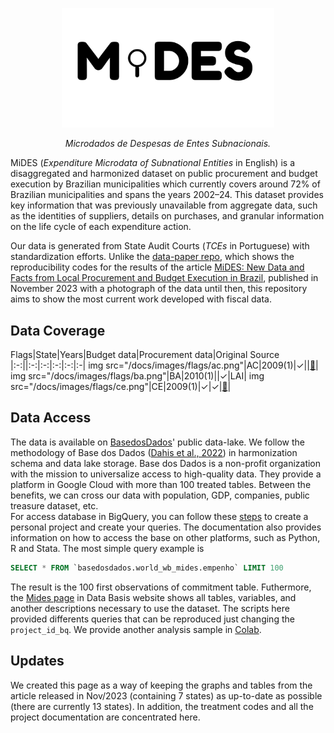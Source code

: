 <!-- Header -->
<p align="center">
  <a href="https://basedosdados.org">
    <img src="docs/images/logo1_mides_black.png" width="340" alt="MiDES">
  </a>
</p>


<p align="center">
    <em>Microdados de Despesas de Entes Subnacionais.</em>
</p>

MiDES (_Expenditure Microdata of Subnational Entities_ in English) is a disaggregated and harmonized dataset on public procurement and budget execution by Brazilian municipalities which currently covers around 72% of Brazilian municipalities and spans the years 2002–24. This dataset provides key information that was previously unavailable from aggregate data, such as the identities of suppliers, details on purchases, and granular information on the life cycle of each expenditure action.

Our data is generated from State Audit Courts (_TCEs_ in Portuguese) with standardization efforts. Unlike the [data-paper repo](https://github.com/municipal-budget-execution/data-paper), which shows the reproducibility codes for the results of the article [MiDES: New Data and Facts from Local Procurement and Budget Execution in Brazil](https://elibrary.worldbank.org/doi/abs/10.1596/1813-9450-10598), published in November 2023 with a photograph of the data until then, this repository aims to show the most current work developed with fiscal data.

## Data Coverage
Flags|State|Years|Budget data|Procurement data|Original Source
|:-:||:-:|:-:|:-:|:-:|:-|
img src="/docs/images/flags/ac.png"|AC|2009(1)|✓||[:link:](https://www.transparencia.df.gov.br/#/downloads#des)|
img src="/docs/images/flags/ba.png"|BA|2010(1)||✓|LAI|
img src="/docs/images/flags/ce.png"|CE|2009(1)|✓|✓|[:link:](https://api.tce.ce.gov.br/)|


<!-- 
BA   |2010(1)||✓|LAI|
DF   |2009(1)|✓||https://www.transparencia.df.gov.br/#/downloads#des|
ES   |2018(1)|✓||LAI|
CE   |2009(1)|✓|✓|https://api.tce.ce.gov.br/|
GO   |2019(1)|✓||https://www.tcmgo.tc.br/pentaho/api/repos/cidadao/app/index.html|
MG   |2014(1)|✓|✓|https://dadosabertos.tce.mg.gov.br/|
PB   |2003(1)|✓|✓|https://dados.tce.pb.gov.br|
PE   |2013(1)|✓|✓|https://sistemas.tce.pe.gov.br/DadosAbertos/Exemplo!listar|
PR   |2013(1)|✓|✓|https://servicos.tce.pr.gov.br/TCEPR/Tribunal/Relacon/Dados/DadosConsulta/Consolidado|
RJ   |2002(1)|✓||https://tce.rj.gov.br/auditormunicipio/Default.aspx|
RN   |2016(1)|✓||https://apidadosabertos.tce.rn.gov.br/swagger/ui/index#/|
RO   |2019(1)2020 |✓||https://transparencia.tce.ro.gov.br/transparenciatce/Remessa/Pesquisar|
RS   |2010(1)|✓|✓|https://dados.tce.rs.gov.br|
SC   |2015(1)|✓|✓|https://servicos.tce.sc.gov.br/farol_externo/index.html|
SP   |2008(1)|✓||https://transparencia.tce.sp.gov.br/conjunto-de-dados|
TO   |2013(1)|✓|✓|https://portaldocidadao.tce.to.gov.br/estadomunicipios/index| -->

## Data Access
The data is available on [BasedosDados](https://basedosdados.org/dataset/d3874769-bcbd-4ece-a38a-157ba1021514?table=14c5d05b-9830-4710-b7ac-7e0ca1bf9d8b)' public data-lake. We follow the methodology of Base dos Dados ([Dahis et al., 2022](https://osf.io/preprints/socarxiv/r76yg)) in harmonization schema and data lake storage. Base dos Dados is a non-profit organization with the mission to universalize access to high-quality data. They provide a platform in Google Cloud with more than 100 treated tables. Between the benefits, we can cross our data with population, GDP, companies, public treasure dataset, etc.  
For access database in BigQuery, you can follow these [steps](https://basedosdados.github.io/mais/access_data_bq/) to create a personal project and create your queries. The documentation also provides information on how to access the base on other platforms, such as Python, R and Stata. The most simple query example is

```sql
SELECT * FROM `basedosdados.world_wb_mides.empenho` LIMIT 100
```

The result is the 100 first observations of commitment table. Futhermore, the [Mides page](https://basedosdados.org/dataset/d3874769-bcbd-4ece-a38a-157ba1021514?table=14c5d05b-9830-4710-b7ac-7e0ca1bf9d8b#:~:text=o%20c%C3%B3digo%20abaixo%2C-,clique%20aqui,-para%20ir%20ao) in Data Basis website shows all tables, variables, and another descriptions necessary to use the dataset.  The scripts here provided differents queries that can be reproduced just changing the `project_id_bq`. We provide another analysis sample in [Colab](https://colab.research.google.com/drive/1DrYpLhaR4zueA6nxQyxqxQGZhMKQYIrp#scrollTo=lOpvFr42BvN7). 

## Updates
We created this page as a way of keeping the graphs and tables from the article released in Nov/2023 (containing 7 states) as up-to-date as possible (there are currently 13 states). In addition, the treatment codes and all the project documentation are concentrated here.
